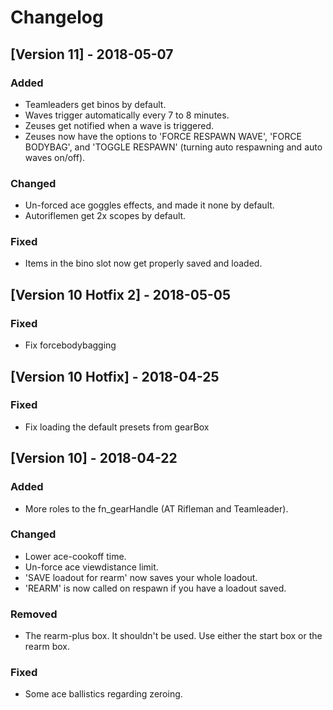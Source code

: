 # Changelog

## [Version 11] - 2018-05-07
### Added
- Teamleaders get binos by default.
- Waves trigger automatically every 7 to 8 minutes.
- Zeuses get notified when a wave is triggered.
- Zeuses now have the options to 'FORCE RESPAWN WAVE', 'FORCE BODYBAG', and 'TOGGLE RESPAWN' (turning auto respawning and auto waves on/off).

### Changed
- Un-forced ace goggles effects, and made it none by default.
- Autoriflemen get 2x scopes by default.

### Fixed
- Items in the bino slot now get properly saved and loaded.

## [Version 10 Hotfix 2] - 2018-05-05
### Fixed
- Fix forcebodybagging

## [Version 10 Hotfix] - 2018-04-25
### Fixed
- Fix loading the default presets from gearBox

## [Version 10] - 2018-04-22
### Added
- More roles to the fn_gearHandle (AT Rifleman and Teamleader).
### Changed
- Lower ace-cookoff time.
- Un-force ace viewdistance limit.
- 'SAVE loadout for rearm' now saves your whole loadout.
- 'REARM' is now called on respawn if you have a loadout saved.
### Removed
- The rearm-plus box. It shouldn't be used. Use either the start box or the rearm box.
### Fixed
- Some ace ballistics regarding zeroing.
